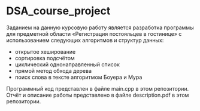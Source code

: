 # DSA_course_project

Заданием на данную курсовую работу является разработка программы для предметной области «Регистрация постояльцев в гостинице» с использованием следующих алгоритмов и структур данных:

- открытое хеширование
- сортировка подсчётом
- циклический однонаправленный список
- прямой метод обхода дерева
- поиск слова в тексте алгоритмом Боуера и Мура

Программный код представлен в файле main.cpp в этом репозитории.
Отчёт и описание работы представлено в файле description.pdf в этом репозитории.
